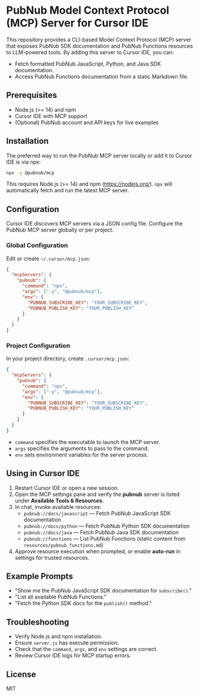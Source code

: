  # PubNub Model Context Protocol (MCP) Server for Cursor IDE

 This repository provides a CLI-based Model Context Protocol (MCP) server that exposes PubNub SDK documentation and PubNub Functions resources to LLM-powered tools.
 By adding this server to Cursor IDE, you can:
 - Fetch formatted PubNub JavaScript, Python, and Java SDK documentation.
 - Access PubNub Functions documentation from a static Markdown file.

 ## Prerequisites

 - Node.js (>= 14) and npm
 - Cursor IDE with MCP support
 - (Optional) PubNub account and API keys for live examples

## Installation

The preferred way to run the PubNub MCP server locally or add it to Cursor IDE is via npx:

```bash
npx -y @pubnub/mcp
```

This requires Node.js (>= 14) and npm (https://nodejs.org/).
`npx` will automatically fetch and run the latest MCP server.

 ## Configuration

 Cursor IDE discovers MCP servers via a JSON config file.
 Configure the PubNub MCP server globally or per project.

 ### Global Configuration

 Edit or create `~/.cursor/mcp.json`:

 ```json
 {
   "mcpServers": {
     "pubnub": {
       "command": "npx",
       "args": ["-y", "@pubnub/mcp"],
       "env": {
         "PUBNUB_SUBSCRIBE_KEY": "YOUR_SUBSCRIBE_KEY",
         "PUBNUB_PUBLISH_KEY": "YOUR_PUBLISH_KEY"
       }
     }
   }
 }
 ```

 ### Project Configuration

 In your project directory, create `.cursor/mcp.json`:

 ```json
 {
   "mcpServers": {
     "pubnub": {
       "command": "npx",
       "args": ["-y", "@pubnub/mcp"],
       "env": {
         "PUBNUB_SUBSCRIBE_KEY": "YOUR_SUBSCRIBE_KEY",
         "PUBNUB_PUBLISH_KEY": "YOUR_PUBLISH_KEY"
       }
     }
   }
 }
 ```

 - `command` specifies the executable to launch the MCP server.
 - `args` specifies the arguments to pass to the command.
 - `env` sets environment variables for the server process.

 ## Using in Cursor IDE

 1. Restart Cursor IDE or open a new session.
 2. Open the MCP settings pane and verify the **pubnub** server is listed under **Available Tools & Resources**.
 3. In chat, invoke available resources:
    - `pubnub://docs/javascript` — Fetch PubNub JavaScript SDK documentation
    - `pubnub://docs/python` — Fetch PubNub Python SDK documentation
    - `pubnub://docs/java` — Fetch PubNub Java SDK documentation
    - `pubnub://functions` — List PubNub Functions (static content from `resources/pubnub_functions.md`)
 4. Approve resource execution when prompted, or enable **auto-run** in settings for trusted resources.

 ## Example Prompts

 - "Show me the PubNub JavaScript SDK documentation for `subscribe()`."  
 - "List all available PubNub Functions."  
 - "Fetch the Python SDK docs for the `publish()` method."

 ## Troubleshooting

 - Verify Node.js and npm installation.
 - Ensure `server.js` has execute permission.
 - Check that the `command`, `args`, and `env` settings are correct.
 - Review Cursor IDE logs for MCP startup errors.

 ## License

 MIT
